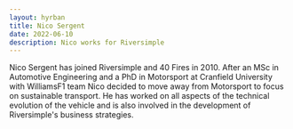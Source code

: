 ```yaml
---
layout: hyrban
title: Nico Sergent
date: 2022-06-10
description: Nico works for Riversimple
---
```

Nico Sergent has joined Riversimple and 40 Fires in 2010. After an MSc in Automotive Engineering and a PhD in Motorsport at Cranfield University with WilliamsF1 team Nico decided to move away from Motorsport to focus on sustainable transport. He has worked on all aspects of the technical evolution of the vehicle and is also involved in the development of Riversimple's business strategies.
